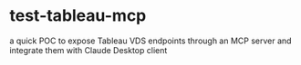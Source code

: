 # test-tableau-mcp
a quick POC to expose Tableau VDS endpoints through an MCP server and integrate them with Claude Desktop client
